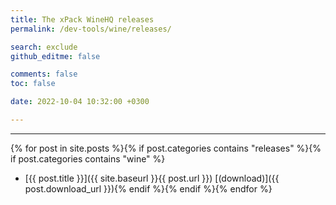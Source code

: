 ```yaml
---
title: The xPack WineHQ releases
permalink: /dev-tools/wine/releases/

search: exclude
github_editme: false

comments: false
toc: false

date: 2022-10-04 10:32:00 +0300

---
```


___
{% for post in site.posts %}{% if post.categories contains "releases" %}{% if post.categories contains "wine" %}
* [{{ post.title }}]({{ site.baseurl }}{{ post.url }}) [(download)]({{ post.download_url }}){% endif %}{% endif %}{% endfor %}

